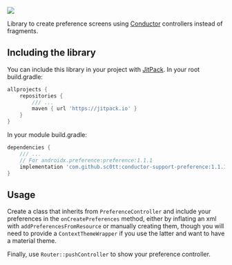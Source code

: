[![](https://jitpack.io/v/sc0tt/conductor-support-preference.svg)](https://jitpack.io/#sc0tt/conductor-support-preference)


Library to create preference screens using [Conductor](https://github.com/bluelinelabs/Conductor) controllers instead of fragments.

## Including the library

You can include this library in your project with [JitPack](https://jitpack.io).
In your root build.gradle:

```groovy
allprojects {
    repositories {
        /// ...
        maven { url 'https://jitpack.io' }
	}
}
```

In your module build.gradle:
```groovy
dependencies {
    /// ...
    // For androidx.preference:preference:1.1.1
    implementation 'com.github.sc0tt:conductor-support-preference:1.1.1'
}
```

## Usage

Create a class that inherits from `PreferenceController` and include your preferences in the `onCreatePreferences` method, 
either by inflating an xml with `addPreferencesFromResource` or manually creating them, though you will need to provide
a `ContextThemeWrapper` if you use the latter and want to have a material theme.

Finally, use `Router::pushController` to show your preference controller.
